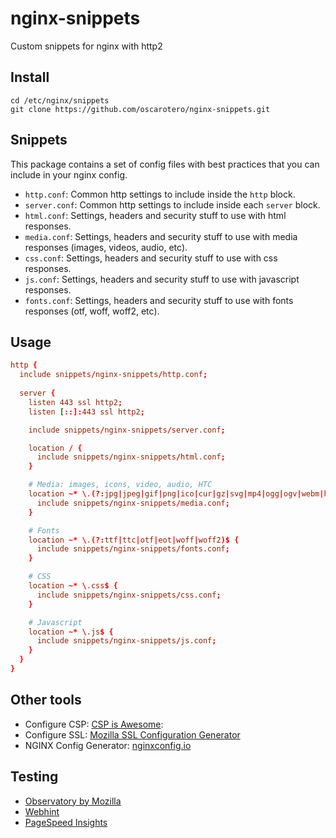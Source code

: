# nginx-snippets

Custom snippets for nginx with http2

## Install

```
cd /etc/nginx/snippets
git clone https://github.com/oscarotero/nginx-snippets.git
```

## Snippets

This package contains a set of config files with best practices that you can include in your nginx config.

- `http.conf`: Common http settings to include inside the `http` block.
- `server.conf`: Common http settings to include inside each `server` block.
- `html.conf`: Settings, headers and security stuff to use with html responses.
- `media.conf`:  Settings, headers and security stuff to use with media responses (images, videos, audio, etc).
- `css.conf`:  Settings, headers and security stuff to use with css responses.
- `js.conf`:  Settings, headers and security stuff to use with javascript responses.
- `fonts.conf`:  Settings, headers and security stuff to use with fonts responses (otf, woff, woff2, etc).

## Usage

```conf
http {
  include snippets/nginx-snippets/http.conf;
  
  server {
    listen 443 ssl http2;
    listen [::]:443 ssl http2;

    include snippets/nginx-snippets/server.conf;

    location / {
      include snippets/nginx-snippets/html.conf;
    }

    # Media: images, icons, video, audio, HTC
    location ~* \.(?:jpg|jpeg|gif|png|ico|cur|gz|svg|mp4|ogg|ogv|webm|htc)$ {
      include snippets/nginx-snippets/media.conf;
    }

    # Fonts
    location ~* \.(?:ttf|ttc|otf|eot|woff|woff2)$ {
      include snippets/nginx-snippets/fonts.conf;
    }

    # CSS
    location ~* \.css$ {
      include snippets/nginx-snippets/css.conf;
    }

    # Javascript
    location ~* \.js$ {
      include snippets/nginx-snippets/js.conf;
    }
  }
}
```

## Other tools

- Configure CSP: [CSP is Awesome](https://www.cspisawesome.com/):
- Configure SSL: [Mozilla SSL Configuration Generator](https://mozilla.github.io/server-side-tls/ssl-config-generator/)
- NGINX Config Generator: [nginxconfig.io](https://nginxconfig.io/)

## Testing

- [Observatory by Mozilla](https://observatory.mozilla.org/)
- [Webhint](https://webhint.io/scanner/)
- [PageSpeed Insights](https://developers.google.com/speed/pagespeed/insights/)
